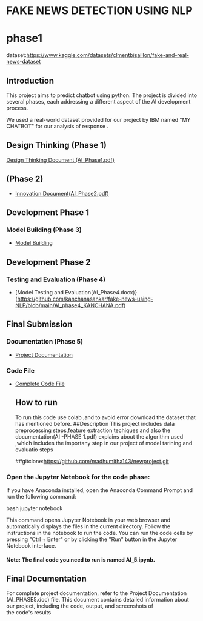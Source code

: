 # FAKE NEWS DETECTION USING NLP
# phase1
dataset:https://www.kaggle.com/datasets/clmentbisaillon/fake-and-real-news-dataset

## Introduction

This project aims to predict chatbot  using python. The project is divided into several phases, each addressing a different aspect of the AI development process.

We used a real-world dataset provided for our project by IBM named "MY CHATBOT" for our analysis of response .

## Design Thinking (Phase 1)
[Design Thinking Document (AI_Phase1.pdf)](https://github.com/madhumitha143/fake-news-detection-using-nlp.git)
##  (Phase 2)
- [Innovation Document(AI_Phase2.pdf)](https://github.com/madhumitha143/nlp_phase2_.git)

## Development Phase 1 
### Model Building (Phase 3)
- [Model Building ](https://github.com/kanchanasankar/fake-news-using-NLP/blob/main/AI_PHASE3_KANCHANA%20SANKAR.pdf)

## Development Phase 2
### Testing and Evaluation (Phase 4)
- [Model Testing and Evaluation(AI_Phase4.docx)}(https://github.com/kanchanasankar/fake-news-using-NLP/blob/main/AI_phase4_KANCHANA.pdf)

## Final Submission 
### Documentation (Phase 5)
- [Project Documentation](https://github.com/kanchanasankar/fake-news-using-NLP/blob/main/AI_PHASE5_KANCHANA_SANKAR.pdf)
### Code File 
- [Complete Code File ](AI.ipynb)
  ## How to run
  To run this code use colab ,and to avoid error download the dataset that has mentioned before.
  ##Description
  This project includes data preprocessing steps,feature extraction techiques and also the documentation(AI -PHASE 1.pdf) explains about the algorithm used ,which includes the importany step in our project of model tarining and evaluatio steps

   ##gitclone:https://github.com/madhumitha143/newproject.git





### Open the Jupyter Notebook for the code phase:
If you have Anaconda installed, open the Anaconda Command Prompt and run the following command:

bash
jupyter notebook

This command opens Jupyter Notebook in your web browser and automatically displays the files in the current directory. Follow the instructions in the notebook to run the code. You can run the code cells by pressing "Ctrl + Enter" or by clicking the "Run" button in the Jupyter Notebook interface.
#### Note: The final code you need to run is named AI_5.ipynb.
## Final Documentation
For complete project documentation, refer to the Project Documentation (AI_PHASE5.doc) file. This document contains detailed information about our project, including the code, output, and screenshots of the code's results

